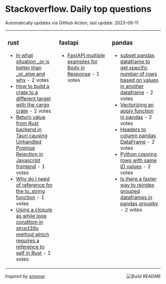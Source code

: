 # Stackoverflow. Daily top questions 

Automatically updates via GitHub Action, last update: <!-- date starts -->2023-09-11<!-- date ends -->


<table><tr><td valign="top" width="33%">

### rust
<!-- rust starts -->
* [In what situation _or is better than _or_else  and why](https://stackoverflow.com/questions/77075811/in-what-situation-or-is-better-than-or-else-and-why) - 2 votes
* [How to build a crate to a different target with the cargo crate](https://stackoverflow.com/questions/77078529/how-to-build-a-crate-to-a-different-target-with-the-cargo-crate) - 2 votes
* [Return value from Rust backend in Tauri causing Unhandled Promise Rejection in Javascript frontend](https://stackoverflow.com/questions/77084400/return-value-from-rust-backend-in-tauri-causing-unhandled-promise-rejection-in-j) - 1 votes
* [Why do I need of reference for the to_string function](https://stackoverflow.com/questions/77082738/why-do-i-need-of-reference-for-the-to-string-function) - 1 votes
* [Using a closure as while loop condition in struct39s method which requires a reference to self in Rust](https://stackoverflow.com/questions/77075080/using-a-closure-as-while-loop-condition-in-structs-method-which-requires-a-refe) - 1 votes
<!-- rust ends -->
</td><td valign="top" width="34%">


### fastapi
<!-- fastapi starts -->
* [FastAPI  multiple examples for Body in Response](https://stackoverflow.com/questions/77081746/fastapi-multiple-examples-for-body-in-response) - 1 votes
<!-- fastapi ends -->
</td><td valign="top" width="34%">


### pandas
<!-- pandas starts -->
* [subset pandas dataframe to get specific number of rows based on values in another dataframe](https://stackoverflow.com/questions/77075446/subset-pandas-dataframe-to-get-specific-number-of-rows-based-on-values-in-anothe) - 2 votes
* [Vectorizing an apply function in pandas](https://stackoverflow.com/questions/77082895/vectorizing-an-apply-function-in-pandas) - 2 votes
* [Headers to column pandas DataFrame](https://stackoverflow.com/questions/77076966/headers-to-column-pandas-dataframe) - 2 votes
* [Python copying rows with same ID values](https://stackoverflow.com/questions/77076223/python-copying-rows-with-same-id-values) - 2 votes
* [Is there a faster way to reindex grouped dataframes in pandas groupby](https://stackoverflow.com/questions/77082025/is-there-a-faster-way-to-reindex-grouped-dataframes-in-pandas-groupby) - 2 votes
<!-- pandas ends -->
</td></tr></table>

<a href="https://github.com/hp0404/hp0404/actions"><img src="https://github.com/hp0404/hp0404/workflows/Build%20README/badge.svg" align="right" alt="Build README"></a> <p>*Inspired by  [simonw](https://github.com/simonw/simonw)*</p>
